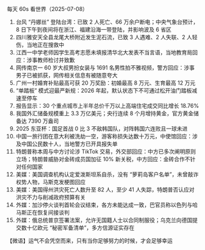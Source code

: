 每天 60s 看世界（2025-07-08）

1. 台风 “丹娜丝” 登陆台湾：已致 2 人死亡、66 万余户断电；中央气象台预计，8 日下午到夜间将在浙江、福建沿海一带登陆，并影响波及 6 省区
2. 四川雅安天全县龙尾大桥附近发生泥石流，已致 3 人遇难、2 人失联、2 人轻伤，当地正在搜救中
3. 江西一中学老师因学生高考志愿未填报清华北大发表不当言语，当地教育局回应：涉事教师检讨并致歉
4. 网传南京一 60 岁大叔男扮女装与 1691 名男性拍不雅视频，警方回应：涉事男子已被抓获，网传相关信息有被随意夸大
5. 广州一村婚育补贴最高可获 20 万奖励：初婚最高 8 万元、生育最高 12 万元
6. “单踏板” 模式迎最严新规：2026 年起，默认状态下不可通过松开油门踏板减速至停车
7. 报告显示：30 个重点城市上半年总价千万以上高端住宅成交同比增长 18.76%
8. 我国外汇储备规模重上 3.3 万亿美元；央行连续 8 个月增持黄金，官方黄金储备达 7390 万盎司
9. 2025 东亚杯：国足首战 0 比 3 不敌韩国队，对阵韩国六连败且一球未进
10. 中国一旅行团在意大利被洗劫一空，游客称损失达数十万元，中使馆回应：涉及中国公民数十人，当地警方已开具报失单
11. 特朗普称本周与中方讨论涉 TikTok 交易，外交部回应：中方已多次阐明原则立场；特朗普威胁对金砖成员国加征 10% 新关税，中方回应：金砖合作不针对任何国家
12. 美媒：美国调查机构认定爱泼斯坦系自杀，没有 “萝莉岛客户名单”，未曾敲诈权势人物，马斯克发梗图回应
13. 美媒：美国得州洪灾死亡人数升至 82 人，至少 41 人失踪，特朗普否认应对洪灾不力与削减政府预算有关
14. 外媒：加沙停火谈判首轮会议结束，各方未能达成一致，巴官员称以色列与哈马斯正在恢复间接谈判
15. 外媒：俄总统普京签署法案，允许无国籍人士以合同制服役；乌克兰向德国提交数十亿欧元 “秘密军备清单”，多方信源证实存在

【微语】运气不会凭空而来，只有当你足够努力的时候，才会足够幸运